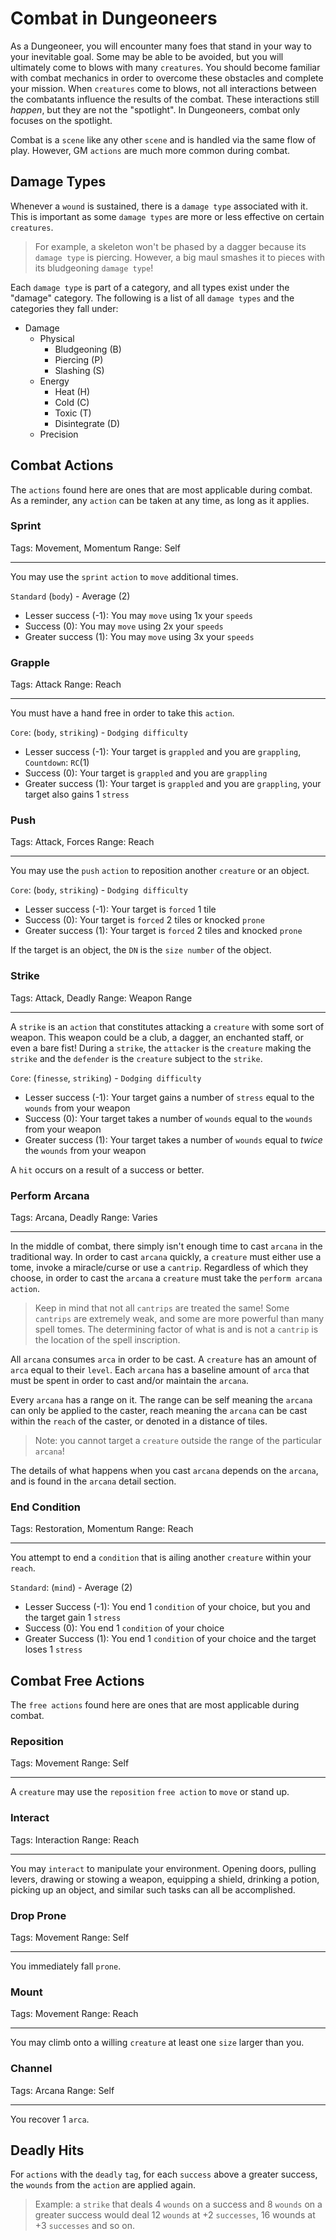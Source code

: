 # Combat in Dungeoneers

As a Dungeoneer, you will encounter many foes that stand in your way to your inevitable goal. Some may be able to be avoided, but you will ultimately come to blows with many `creatures`. You should become familiar with combat mechanics in order to overcome these obstacles and complete your mission. When `creatures` come to blows, not all interactions between the combatants influence the results of the combat. These interactions still _happen_, but they are not the "spotlight". In Dungeoneers, combat only focuses on the spotlight.

Combat is a `scene` like any other `scene` and is handled via the same flow of play. However, GM `actions` are much more common during combat.

## Damage Types

Whenever a `wound` is sustained, there is a `damage type` associated with it. This is important as some `damage types` are more or less effective on certain `creatures`.

> For example, a skeleton won't be phased by a dagger because its `damage type` is piercing. However, a big maul smashes it to pieces with its bludgeoning `damage type`!

Each `damage type` is part of a category, and all types exist under the "damage" category. The following is a list of all `damage types` and the categories they fall under:

-   Damage
    -   Physical
        -   Bludgeoning (B)
        -   Piercing (P)
        -   Slashing (S)
    -   Energy
        -   Heat (H)
        -   Cold (C)
        -   Toxic (T)
        -   Disintegrate (D)
    -   Precision

## Combat Actions

The `actions` found here are ones that are most applicable during combat. As a reminder, any `action` can be taken at any time, as long as it applies.

### Sprint

Tags: Movement, Momentum
Range: Self

---

You may use the `sprint` `action` to `move` additional times.

`Standard` (`body`) - Average (2)

-   Lesser success (-1): You may `move` using 1x your `speeds`
-   Success (0): You may `move` using 2x your `speeds`
-   Greater success (1): You may `move` using 3x your `speeds`

### Grapple

Tags: Attack
Range: Reach

---

You must have a hand free in order to take this `action`.

`Core`: (`body`, `striking`) - `Dodging difficulty`

-   Lesser success (-1): Your target is `grappled` and you are `grappling`, `Countdown`: `RC`(1)
-   Success (0): Your target is `grappled` and you are `grappling`
-   Greater success (1): Your target is `grappled` and you are `grappling`, your target also gains 1 `stress`

### Push

Tags: Attack, Forces
Range: Reach

---

You may use the `push` `action` to reposition another `creature` or an object.

`Core`: (`body`, `striking`) - `Dodging difficulty`

-   Lesser success (-1): Your target is `forced` 1 tile
-   Success (0): Your target is `forced` 2 tiles or knocked `prone`
-   Greater success (1): Your target is `forced` 2 tiles and knocked `prone`

If the target is an object, the `DN` is the `size number` of the object.

### Strike

Tags: Attack, Deadly
Range: Weapon Range

---

A `strike` is an `action` that constitutes attacking a `creature` with some sort of weapon. This weapon could be a club, a dagger, an enchanted staff, or even a bare fist! During a `strike`, the `attacker` is the `creature` making the `strike` and the `defender` is the `creature` subject to the `strike`.

`Core`: (`finesse`, `striking`) - `Dodging difficulty`

-   Lesser success (-1): Your target gains a number of `stress` equal to the `wounds` from your weapon
-   Success (0): Your target takes a number of `wounds` equal to the `wounds` from your weapon
-   Greater success (1): Your target takes a number of `wounds` equal to _twice_ the `wounds` from your weapon

A `hit` occurs on a result of a success or better.

### Perform Arcana

Tags: Arcana, Deadly
Range: Varies

---

In the middle of combat, there simply isn't enough time to cast `arcana` in the traditional way. In order to cast `arcana` quickly, a `creature` must either use a tome, invoke a miracle/curse or use a `cantrip`. Regardless of which they choose, in order to cast the `arcana` a `creature` must take the `perform arcana` `action`.

> Keep in mind that not all `cantrips` are treated the same! Some `cantrips` are extremely weak, and some are more powerful than many spell tomes. The determining factor of what is and is not a `cantrip` is the location of the spell inscription.

All `arcana` consumes `arca` in order to be cast. A `creature` has an amount of `arca` equal to their `level`. Each `arcana` has a baseline amount of `arca` that must be spent in order to cast and/or maintain the `arcana`.

Every `arcana` has a range on it. The range can be self meaning the `arcana` can only be applied to the caster, reach meaning the `arcana` can be cast within the `reach` of the caster, or denoted in a distance of tiles.

> Note: you cannot target a `creature` outside the range of the particular `arcana`!

The details of what happens when you cast `arcana` depends on the `arcana`, and is found in the `arcana` detail section.

### End Condition

Tags: Restoration, Momentum
Range: Reach

---

You attempt to end a `condition` that is ailing another `creature` within your `reach`.

`Standard`: (`mind`) - Average (2)

-   Lesser Success (-1): You end 1 `condition` of your choice, but you and the target gain 1 `stress`
-   Success (0): You end 1 `condition` of your choice
-   Greater Success (1): You end 1 `condition` of your choice and the target loses 1 `stress`

## Combat Free Actions

The `free actions` found here are ones that are most applicable during combat.

### Reposition

Tags: Movement
Range: Self

---

A `creature` may use the `reposition` `free action` to `move` or stand up.

### Interact

Tags: Interaction
Range: Reach

---

You may `interact` to manipulate your environment. Opening doors, pulling levers, drawing or stowing a weapon, equipping a shield, drinking a potion, picking up an object, and similar such tasks can all be accomplished.

### Drop Prone

Tags: Movement
Range: Self

---

You immediately fall `prone`.

### Mount

Tags: Movement
Range: Reach

---

You may climb onto a willing `creature` at least one `size` larger than you.

### Channel

Tags: Arcana
Range: Self

---

You recover 1 `arca`.

## Deadly Hits

For `actions` with the `deadly` `tag`, for each `success` above a greater success, the `wounds` from the `action` are applied again.

> Example: a `strike` that deals 4 `wounds` on a success and 8 `wounds` on a greater success would deal 12 `wounds` at +2 `successes`, 16 wounds at +3 `successes` and so on.
